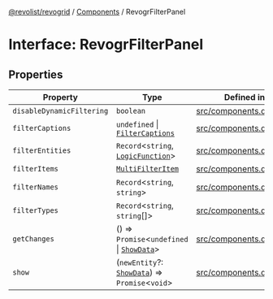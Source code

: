 [@revolist/revogrid](README.md) / [Components](Namespace.Components.md) / RevogrFilterPanel

# Interface: RevogrFilterPanel

## Properties

| Property | Type | Defined in |
| ------ | ------ | ------ |
| `disableDynamicFiltering` | `boolean` | [src/components.d.ts:402](https://github.com/revolist/revogrid/blob/7441a116e7c14801fe05f009e2206ea7b70630f5/src/components.d.ts#L402) |
| `filterCaptions` | `undefined` \| [`FilterCaptions`](TypeAlias.FilterCaptions.md) | [src/components.d.ts:403](https://github.com/revolist/revogrid/blob/7441a116e7c14801fe05f009e2206ea7b70630f5/src/components.d.ts#L403) |
| `filterEntities` | `Record`\<`string`, [`LogicFunction`](TypeAlias.LogicFunction.md)\> | [src/components.d.ts:404](https://github.com/revolist/revogrid/blob/7441a116e7c14801fe05f009e2206ea7b70630f5/src/components.d.ts#L404) |
| `filterItems` | [`MultiFilterItem`](TypeAlias.MultiFilterItem.md) | [src/components.d.ts:405](https://github.com/revolist/revogrid/blob/7441a116e7c14801fe05f009e2206ea7b70630f5/src/components.d.ts#L405) |
| `filterNames` | `Record`\<`string`, `string`\> | [src/components.d.ts:406](https://github.com/revolist/revogrid/blob/7441a116e7c14801fe05f009e2206ea7b70630f5/src/components.d.ts#L406) |
| `filterTypes` | `Record`\<`string`, `string`[]\> | [src/components.d.ts:407](https://github.com/revolist/revogrid/blob/7441a116e7c14801fe05f009e2206ea7b70630f5/src/components.d.ts#L407) |
| `getChanges` | () => `Promise`\<`undefined` \| [`ShowData`](TypeAlias.ShowData.md)\> | [src/components.d.ts:408](https://github.com/revolist/revogrid/blob/7441a116e7c14801fe05f009e2206ea7b70630f5/src/components.d.ts#L408) |
| `show` | (`newEntity`?: [`ShowData`](TypeAlias.ShowData.md)) => `Promise`\<`void`\> | [src/components.d.ts:409](https://github.com/revolist/revogrid/blob/7441a116e7c14801fe05f009e2206ea7b70630f5/src/components.d.ts#L409) |
